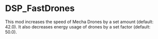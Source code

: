 # DSP_FastDrones
This mod increases the speed of Mecha Drones by a set amount (default: 42.0). It also decreases energy usage of drones by a set factor (default: 50.0). 
